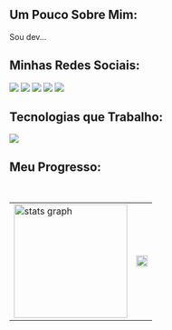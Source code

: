 ## Um Pouco Sobre Mim:
Sou dev...
## Minhas Redes Sociais:

<div gap:"5px">
   <a href="https://www.instagram.com/ismael.henriqu?igsh=MXNqd3VoMDhiOWVhaA=="><img src="https://skillicons.dev/icons?i=instagram" /></a>
   <a href="https://twitter.com/Ismael_hen_dev"><img src="https://skillicons.dev/icons?i=twitter" /></a>
   <a href="https://discord.com/users/1213443214514851844"><img src="https://skillicons.dev/icons?i=discord" /></a>
   <a href="#"><img src="https://skillicons.dev/icons?i=linkedin" /></a>
   <a href="mailto:ismael.henrique.dev@gmail.com"><img src="https://skillicons.dev/icons?i=gmail" /></a>
</div>

## Tecnologias que Trabalho:

<p align="start">
  <a href="https://skillicons.dev">
    <img src="https://skillicons.dev/icons?i=html,css,tailwind,javascript,ts,git,react,linux,figma" />
  </a>
</p>

## Meu Progresso:

<br>
  
<table width:"100%">
  <tr>
    <td>
      <img src="https://github-readme-stats.vercel.app/api?username=ismael-henrique-dev&hide_title=false&hide_rank=false&bg_color=ffffff00&show_icons=true&card_width=620&include_all_commits=true&count_private=true&disable_animations=false&theme=react&locale=pt-br&hide_border=true" height="200" alt="stats graph"  />
    </td>
    <td>
      <picture>
         <source media="(prefers-color-scheme: dark)" srcset="https://github-readme-stats.anuraghazra1.vercel.app/api/top-langs?username=ismael-henrique-dev&theme=react&bg_color=ffffff00&hide_border=true&no-frame=true&langs_count=6&locale=pt-br" />
         <img src="https://github-readme-stats.anuraghazra1.vercel.app/api/top-langs?username=ismael-henrique-dev&bg_color=ffffff00&hide_border=true&no-frame=true&langs_count=6&locale=pt-br&theme=react" alt="" align="center" width="100%"/>
      </picture>
    </td>
  </tr>
</table>

<br>

  ##
 

